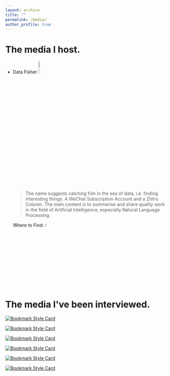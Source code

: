 ```yaml
---
layout: archive
title: ""
permalink: /media/
author_profile: true
---
```


# The media I host.

<style>
    .image {
        width: 5%; /* 设置初始图片尺寸 */
        height: auto;
        transition: transform 0.3s ease; /* 添加过渡效果 */
    }
    
    .image:hover {
        transform: scale(10); /* 鼠标悬浮时将图片放大到原来的1.5倍 */
    }
</style>

- Data Fisher
  <image src="https://sci-m-wang.github.io/images/data_fisher.jpg" width="10%" />

  > The name suggests catching fish in the sea of data, i.e. finding interesting things. A WeChat Subscription Account and a Zhihu Column. The main content is to summarise and share quality work in the field of Artificial Intelligence, especially Natural Language Processing.

  Where to Find: <image src="https://sci-m-wang.github.io/images/qrcode_data_fisher.jpg" class="image" />

# The media I've been interviewed.

[![Bookmark Style Card](https://svg.bookmark.style/api?url=https://mp.weixin.qq.com/s/L_F524gkqsND2SqJu4sbhA)](https://mp.weixin.qq.com/s/L_F524gkqsND2SqJu4sbhA)

[![Bookmark Style Card](https://svg.bookmark.style/api?url=https://v.qq.com/x/page/e0835c607hk.html)](https://v.qq.com/x/page/e0835c607hk.html)

[![Bookmark Style Card](https://svg.bookmark.style/api?url=https://mp.weixin.qq.com/s/6NYK19ats-xnCusehNGofg)](https://mp.weixin.qq.com/s/6NYK19ats-xnCusehNGofg)

[![Bookmark Style Card](https://svg.bookmark.style/api?url=https://mp.weixin.qq.com/s/sXtrn2B4hOltMY9GI0w0uA)](https://mp.weixin.qq.com/s/sXtrn2B4hOltMY9GI0w0uA)

[![Bookmark Style Card](https://svg.bookmark.style/api?url=https://mp.weixin.qq.com/s/JfVhtcyr9ffJzkTmNTO4TA)](https://mp.weixin.qq.com/s/JfVhtcyr9ffJzkTmNTO4TA)

[![Bookmark Style Card](https://svg.bookmark.style/api?url=http://qihang.hrbeu.edu.cn/2018/1018/c958a203768/page.htm)](http://qihang.hrbeu.edu.cn/2018/1018/c958a203768/page.htm)